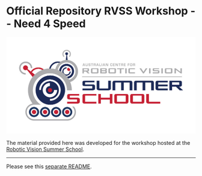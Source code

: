 # Official Repository RVSS Workshop -- Need 4 Speed

![logo](Pics/RVSS-logo-col.med.jpg)

The material provided here was developed for the workshop hosted at the [Robotic Vision Summer School](https://www.rvss.org.au/).

---
Please see this [separate README](./Preparation.md).
